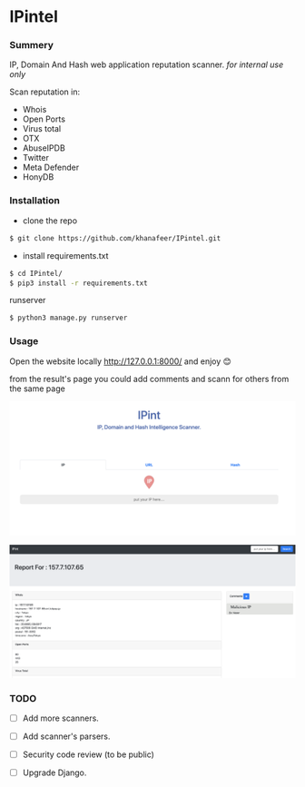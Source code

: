 # IPintel

### Summery 

IP, Domain And Hash web application reputation scanner. *for internal use only*

Scan reputation in:

- Whois
- Open Ports
- Virus total
- OTX
- AbuseIPDB
- Twitter
- Meta Defender
- HonyDB



### Installation 

- clone the repo

```bash
$ git clone https://github.com/khanafeer/IPintel.git
```

-  install requirements.txt

```bash
$ cd IPintel/
$ pip3 install -r requirements.txt 
```

runserver

```bash
$ python3 manage.py runserver
```



### Usage

Open the website locally http://127.0.0.1:8000/ and enjoy 😊 

from the result's page you could add comments and scann for others from the same page



![home_page](media/home_page.png)

![scann_report](media/scann_report.png)





### TODO

- [ ] Add more scanners.
- [ ] Add scanner's parsers.
- [ ] Security code review (to be public)
- [ ] Upgrade Django.

